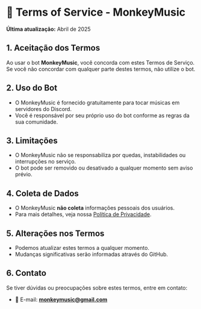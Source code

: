 # 📜 Terms of Service - MonkeyMusic

**Última atualização:** Abril de 2025

## 1. Aceitação dos Termos
Ao usar o bot **MonkeyMusic**, você concorda com estes Termos de Serviço.  
Se você não concordar com qualquer parte destes termos, não utilize o bot.

## 2. Uso do Bot
- O MonkeyMusic é fornecido gratuitamente para tocar músicas em servidores do Discord.
- Você é responsável por seu próprio uso do bot conforme as regras da sua comunidade.

## 3. Limitações
- O MonkeyMusic não se responsabiliza por quedas, instabilidades ou interrupções no serviço.
- O bot pode ser removido ou desativado a qualquer momento sem aviso prévio.

## 4. Coleta de Dados
- O MonkeyMusic **não coleta** informações pessoais dos usuários.
- Para mais detalhes, veja nossa [Política de Privacidade](https://seu-usuario.github.io/MonkeyMusic-Privacy/).

## 5. Alterações nos Termos
- Podemos atualizar estes termos a qualquer momento.
- Mudanças significativas serão informadas através do GitHub.

## 6. Contato
Se tiver dúvidas ou preocupações sobre estes termos, entre em contato:
- 📧 E-mail: **monkeymusic@gmail.com**
